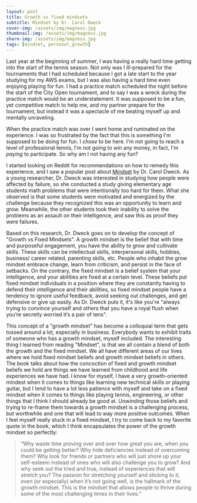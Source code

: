 ```yaml
---
layout: post
title: Growth vs fixed mindsets
subtitle: Mindset by Dr. Carol Dweck 
cover-img: /assets/img/magness.jpg
thumbnail-img: /assets/img/magness.jpg
share-img: /assets/img/magness.jpg
tags: [mindset, personal_growth]
---
```


Last year at the beginning of summer, I was having a really hard time getting into the start of the tennis season. Not only was I ill-prepared for the tournaments that I had scheduled because I got a late start to the year studying for my AWS exams, but I was also having a hard time even enjoying playing for fun. I had a practice match scheduled the night before the start of the City Open tournament, and to say I was a wreck during the practice match would be an understatement. It was supposed to be a fun, yet competitive match to help me, and my partner prepare for the tournament, but instead it was a spectacle of me beating myself up and mentally unraveling.

When the practice match was over I went home and ruminated on the experience. I was so frustrated by the fact that this is something I'm supposed to be doing for fun. I *chose* to be here. I'm not going to reach a level of professional tennis, I'm not going to win any money, in fact, I'm *paying* to participate. So why am I not having any fun?

I started looking on Reddit for recommendations on how to remedy this experience, and I saw a popular post about [Mindset](https://www.amazon.com/Mindset-Psychology-Carol-S-Dweck/dp/0345472322) by Dr. Carol Dweck. As a young researcher, Dr. Dweck was interested in studying how people were affected by failure, so she conducted a study giving elementary age students math problems that were intentionally too hard for them. What she observed is that some students were motivated and energized by the challenge because they recognized this was an opportunity to learn and grow. Meanwhile, the other students took their inability to solve the problems as an assault on their intelligence, and saw this as proof they were failures.

Based on this research, Dr. Dweck goes on to develop the concept of "Growth vs Fixed Mindsets". A growth mindset is the belief that with time and purposeful engagement, you have the ability to grow and cultivate skills. These skills can be intellectual skills, interpersonal skills, hobbies, business/ career related, parenting skills, etc. People who inhabit the grow mindset embrace change, learn from criticism, and persist in the face of setbacks. On the contrary, the fixed mindset is a belief system that your intelligence, and your abilities are fixed at a certain level. These beliefs put fixed mindset individuals in a position where they are constantly having to defend their intelligence and their abilities, so fixed mindset people have a tendency to ignore useful feedback, avoid seeking out challenges, and get defensive or give up easily. As Dr. Dweck puts it, it's like you're "always trying to convince yourself and others that you have a royal flush when you’re secretly worried it’s a pair of tens".

This concept of a "growth mindset" has become a colloquial term that gets tossed around a lot, especially in business. Everybody wants to exhibit traits of someone who has a growth mindset, myself included. The interesting thing I learned from reading "Mindset", is that we all contain a blend of both the growth and the fixed mindset. We all have different areas of our lives where we hold fixed mindset beliefs and growth mindset beliefs in others. The book talks about how the concoction of fixed and growth mindset beliefs we hold are things we have learned from childhood and life experiences we have had. I know for myself, I have a very growth-oriented mindest when it comes to things like learning new technical skills or playing guitar, but I tend to have a lot less patience with myself and take on a fixed mindset when it comes to things like playing tennis, engineering, or other things that I think I should already be good at. Unwinding those beliefs and trying to re-frame them towards a growth mindset is a challenging process, but worthwhile and one that will lead to way more positive outcomes. When I feel myself really stuck in a fixed mindset, I try to come back to my favorite quote in the book, which I think encapsulates the power of the growth mindset so perfectly:
>“Why waste time proving over and over how great you are, when you could be getting better? Why hide deficiencies instead of overcoming them? Why look for friends or partners who will just shore up your self-esteem instead of ones who will also challenge you to grow? And why seek out the tried and true, instead of experiences that will stretch you? The passion for stretching yourself and sticking to it, even (or especially) when it’s not going well, is the hallmark of the growth mindset. This is the mindset that allows people to thrive during some of the most challenging times in their lives.” 
